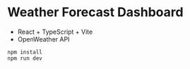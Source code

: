 # Weather Forecast Dashboard

* React + TypeScript + Vite
* OpenWeather API


```shell
npm install
npm run dev
```

